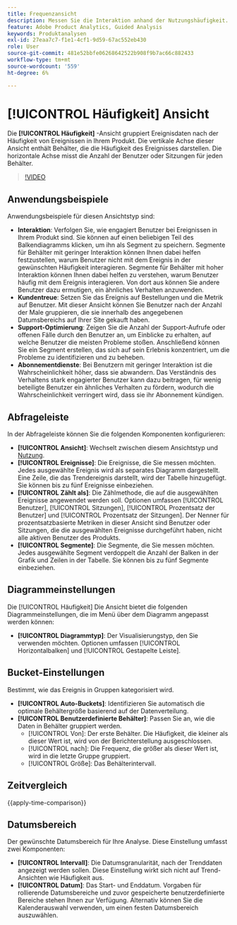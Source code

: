 ```yaml
---
title: Frequenzansicht
description: Messen Sie die Interaktion anhand der Nutzungshäufigkeit.
feature: Adobe Product Analytics, Guided Analysis
keywords: Produktanalysen
exl-id: 27eaa7c7-f1e1-4cf1-9d59-67ac552eb430
role: User
source-git-commit: 481e52bbfe06268642522b908f9b7ac66c882433
workflow-type: tm+mt
source-wordcount: '559'
ht-degree: 6%

---
```


# [!UICONTROL Häufigkeit] Ansicht

Die **[!UICONTROL Häufigkeit]** -Ansicht gruppiert Ereignisdaten nach der Häufigkeit von Ereignissen in Ihrem Produkt. Die vertikale Achse dieser Ansicht enthält Behälter, die die Häufigkeit des Ereignisses darstellen. Die horizontale Achse misst die Anzahl der Benutzer oder Sitzungen für jeden Behälter.

>[!VIDEO](https://video.tv.adobe.com/v/3428089/?learn=on)

## Anwendungsbeispiele

Anwendungsbeispiele für diesen Ansichtstyp sind:

* **Interaktion**: Verfolgen Sie, wie engagiert Benutzer bei Ereignissen in Ihrem Produkt sind. Sie können auf einen beliebigen Teil des Balkendiagramms klicken, um ihn als Segment zu speichern. Segmente für Behälter mit geringer Interaktion können Ihnen dabei helfen festzustellen, warum Benutzer nicht mit dem Ereignis in der gewünschten Häufigkeit interagieren. Segmente für Behälter mit hoher Interaktion können Ihnen dabei helfen zu verstehen, warum Benutzer häufig mit dem Ereignis interagieren. Von dort aus können Sie andere Benutzer dazu ermutigen, ein ähnliches Verhalten anzuwenden.
* **Kundentreue**: Setzen Sie das Ereignis auf Bestellungen und die Metrik auf Benutzer. Mit dieser Ansicht können Sie Benutzer nach der Anzahl der Male gruppieren, die sie innerhalb des angegebenen Datumsbereichs auf Ihrer Site gekauft haben.
* **Support-Optimierung**: Zeigen Sie die Anzahl der Support-Aufrufe oder offenen Fälle durch den Benutzer an, um Einblicke zu erhalten, auf welche Benutzer die meisten Probleme stoßen. Anschließend können Sie ein Segment erstellen, das sich auf sein Erlebnis konzentriert, um die Probleme zu identifizieren und zu beheben.
* **Abonnementdienste**: Bei Benutzern mit geringer Interaktion ist die Wahrscheinlichkeit höher, dass sie abwandern. Das Verständnis des Verhaltens stark engagierter Benutzer kann dazu beitragen, für wenig beteiligte Benutzer ein ähnliches Verhalten zu fördern, wodurch die Wahrscheinlichkeit verringert wird, dass sie ihr Abonnement kündigen.

## Abfrageleiste

In der Abfrageleiste können Sie die folgenden Komponenten konfigurieren:

* **[!UICONTROL Ansicht]**: Wechselt zwischen diesem Ansichtstyp und [Nutzung](usage.md).
* **[!UICONTROL Ereignisse]**: Die Ereignisse, die Sie messen möchten. Jedes ausgewählte Ereignis wird als separates Diagramm dargestellt. Eine Zeile, die das Trendereignis darstellt, wird der Tabelle hinzugefügt. Sie können bis zu fünf Ereignisse einbeziehen.
* **[!UICONTROL Zählt als]**: Die Zählmethode, die auf die ausgewählten Ereignisse angewendet werden soll. Optionen umfassen [!UICONTROL Benutzer], [!UICONTROL Sitzungen], [!UICONTROL Prozentsatz der Benutzer] und [!UICONTROL Prozentsatz der Sitzungen]. Der Nenner für prozentsatzbasierte Metriken in dieser Ansicht sind Benutzer oder Sitzungen, die die ausgewählten Ereignisse durchgeführt haben, nicht alle aktiven Benutzer des Produkts.
* **[!UICONTROL Segmente]**: Die Segmente, die Sie messen möchten. Jedes ausgewählte Segment verdoppelt die Anzahl der Balken in der Grafik und Zeilen in der Tabelle. Sie können bis zu fünf Segmente einbeziehen.

## Diagrammeinstellungen

Die [!UICONTROL Häufigkeit] Die Ansicht bietet die folgenden Diagrammeinstellungen, die im Menü über dem Diagramm angepasst werden können:

* **[!UICONTROL Diagrammtyp]**: Der Visualisierungstyp, den Sie verwenden möchten. Optionen umfassen [!UICONTROL Horizontalbalken] und [!UICONTROL Gestapelte Leiste].

## Bucket-Einstellungen

Bestimmt, wie das Ereignis in Gruppen kategorisiert wird.

* **[!UICONTROL Auto-Buckets]**: Identifizieren Sie automatisch die optimale Behältergröße basierend auf der Datenverteilung.
* **[!UICONTROL Benutzerdefinierte Behälter]**: Passen Sie an, wie die Daten in Behälter gruppiert werden.
   * [!UICONTROL Von]: Der erste Behälter. Die Häufigkeit, die kleiner als dieser Wert ist, wird von der Berichterstellung ausgeschlossen.
   * [!UICONTROL nach]: Die Frequenz, die größer als dieser Wert ist, wird in die letzte Gruppe gruppiert.
   * [!UICONTROL Größe]: Das Behälterintervall.

## Zeitvergleich

{{apply-time-comparison}}

## Datumsbereich

Der gewünschte Datumsbereich für Ihre Analyse. Diese Einstellung umfasst zwei Komponenten:

* **[!UICONTROL Intervall]**: Die Datumsgranularität, nach der Trenddaten angezeigt werden sollen. Diese Einstellung wirkt sich nicht auf Trend-Ansichten wie Häufigkeit aus.
* **[!UICONTROL Datum]**: Das Start- und Enddatum. Vorgaben für rollierende Datumsbereiche und zuvor gespeicherte benutzerdefinierte Bereiche stehen Ihnen zur Verfügung. Alternativ können Sie die Kalenderauswahl verwenden, um einen festen Datumsbereich auszuwählen.
